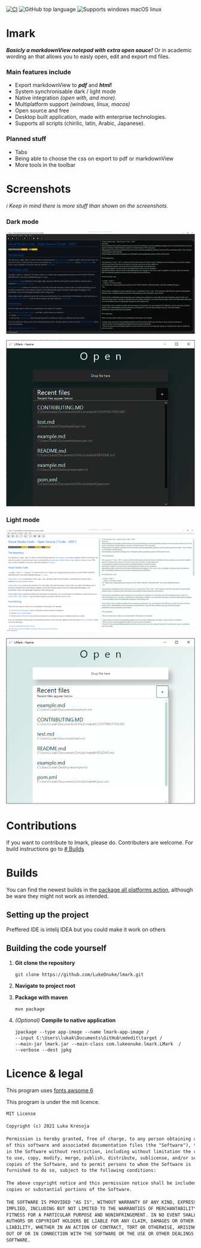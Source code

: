 [![CI](https://github.com/LukeOnuke/lmark/actions/workflows/main.yml/badge.svg)](https://github.com/LukeOnuke/lmark/actions/workflows/main.yml) ![GitHub top language](https://img.shields.io/github/languages/top/LukeOnuke/lmark) ![Supports windows macOS linux](https://img.shields.io/badge/Supports-Win%20%7C%20MacOS%20%7C%20Linux-brightgreen)

# lmark
***Basicly a markdownView notepad with extra open sauce!*** Or in academic wording an that allows you to easly open, edit and export md files.

### Main features include
- Export markdownView to ***pdf*** and ***html***!
- System synchronisable dark / light mode
- Native integration *(open with, and more)*.
- Multiplatform support *(windows, linux, macos)*
- Open source and free
- Desktop built application, made with enterprise technologies.
- Supports all scripts (chirilic, latin, Arabic, Japanese).

### Planned stuff
- Tabs
- Being able to choose the css on export to pdf or markdownView
- More tools in the toolbar

# Screenshots
*ℹ Keep in mind there is more stuff than shown on the screenshots.*
### Dark mode
![dark mode open](https://raw.githubusercontent.com/LukeOnuke/lmark/main/images/dark-opened.png)

![dark mode loaded file](https://raw.githubusercontent.com/LukeOnuke/lmark/main/images/dark-open.png)

### Light mode
![light mode open](https://raw.githubusercontent.com/LukeOnuke/lmark/main/images/light-opened.png)

![light mode loaded file](https://raw.githubusercontent.com/LukeOnuke/lmark/main/images/light-open.png)

# Contributions
If you want to contribute to lmark, please do. Contributers are welcome. For build instructions go to [# Builds](#builds)

# Builds
You can find the newest builds in the [package all platforms action](https://github.com/LukeOnuke/lmark/actions/workflows/main.yml), although be ware they might not work as intended.

## Setting up the project
Preffered IDE is intelij IDEA but you could make it work on others

## Building the code yourself
1. **Git clone the repository**
   ``` 
   git clone https://github.com/LukeOnuke/lmark.git
   ```

2. **Navigate to project root**
3. **Package with maven**
   ```
   mvn package
   ```
4. *(Optional)* **Compile to native application**
   ```
   jpackage --type app-image --name lmark-app-image /
   --input C:\Users\lukak\Documents\GitHub\mdedit\target /
   --main-jar lmark.jar --main-class com.lukeonuke.lmark.LMark  /
   --verbose --dest jpkg
   ```

# Licence & legal
This program uses [fonts awsome 6](https://fontawesome.com/)

This program is under the mit licence.

```txt
MIT License

Copyright (c) 2021 Luka Kresoja

Permission is hereby granted, free of charge, to any person obtaining a copy
of this software and associated documentation files (the "Software"), to deal
in the Software without restriction, including without limitation the rights
to use, copy, modify, merge, publish, distribute, sublicense, and/or sell
copies of the Software, and to permit persons to whom the Software is
furnished to do so, subject to the following conditions:

The above copyright notice and this permission notice shall be included in all
copies or substantial portions of the Software.

THE SOFTWARE IS PROVIDED "AS IS", WITHOUT WARRANTY OF ANY KIND, EXPRESS OR
IMPLIED, INCLUDING BUT NOT LIMITED TO THE WARRANTIES OF MERCHANTABILITY,
FITNESS FOR A PARTICULAR PURPOSE AND NONINFRINGEMENT. IN NO EVENT SHALL THE
AUTHORS OR COPYRIGHT HOLDERS BE LIABLE FOR ANY CLAIM, DAMAGES OR OTHER
LIABILITY, WHETHER IN AN ACTION OF CONTRACT, TORT OR OTHERWISE, ARISING FROM,
OUT OF OR IN CONNECTION WITH THE SOFTWARE OR THE USE OR OTHER DEALINGS IN THE
SOFTWARE.

```
